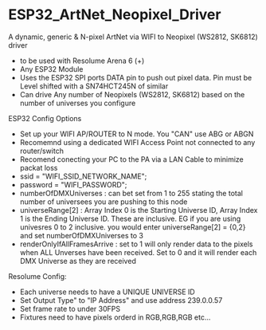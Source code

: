 # ESP32_ArtNet_Neopixel_Driver
A dynamic, generic &amp;  N-pixel ArtNet via WIFI to Neopixel (WS2812, SK6812) driver
  - to be used with Resolume Arena 6 (+)
  - Any ESP32 Module
  - Uses the ESP32 SPI ports DATA pin to push out pixel data. Pin must be Level shifted with a SN74HCT245N of similar
  - Can drive Any number of Neopixels (WS2812, SK6812) based on the number of universes you configure

ESP32 Config Options
  - Set up your WIFI AP/ROUTER to N mode. You "CAN" use ABG or ABGN
  - Recomemnd using a dedicated WIFI Access Point not connected to any router/switch
  - Recomend conecting your PC to the PA via a LAN Cable to minimize packat loss
  - ssid = "WIFI_SSID_NETWORK_NAME";
  - password = "WIFI_PASSWORD";
  - numberOfDMXUniverses : can bet set from 1 to 255 stating the total number of universees you are pushing to this node
  - universeRange[2] : Array Index 0 is the Starting Universe ID, Array Index 1 is the Ending Universe ID. These are inclusive. EG if you are using univesres 0 to 2 inclusive. you would enter universeRange[2] = {0,2} and set numberOfDMXUniverses to 3
  - renderOnlyIfAllFramesArrive : set to 1 will only render data to the pixels when ALL Unverses have been received. Set to 0 and it will render each DMX Universe as they are received
  
Resolume Config:
 - Each universe needs to have a UNIQUE UNIVERSE ID
 - Set Output Type" to "IP Address" and use address 239.0.0.57
 - Set frame rate to under 30FPS
 - Fixtures need to have pixels orderd in RGB,RGB,RGB etc...
